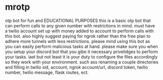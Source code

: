 # mrotp
otp bot for fun and EDUCATIONAL PURPOSES
this is a basic otp bot that can perform calls to any given number with restrictions in mind. must have a twilio account set up with money added to account to perform calls with this bot. also highly suggest paying for ngrok rather than the free plan to adhere more tunnels with less restrictions. please mind using this bot as you can easily perform malicious tasks at hand. please make sure you when you setup your discord bot that you gibe it necessary privelidges to perform your tasks. last but not least it is your duty to configure the files accordingly so they work with your environment. such ass renaming a couple directories and filling in twilio sid, account, ngrok account/url, discord token, twilio number, twilio message, flask routes, ect.
